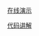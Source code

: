 [在线演示](https://Himmelbleu.gitee.io/web-learning/03.examples/%E9%9B%B7%E8%BE%BE%E5%9B%BE/%E9%9B%B7%E8%BE%BE%E5%9B%BE-ver2.html)

[代码讲解](https://www.cnblogs.com/Himmelbleu#/p/16301511)
